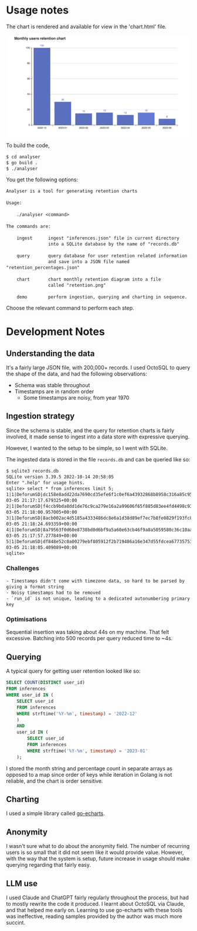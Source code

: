 # Usage notes
The chart is rendered and available for view in the 'chart.html' file.

![](retention.png)

To build the code,

```shell
$ cd analyser
$ go build .
$ ./analyser
```
You get the following options:

```
Analyser is a tool for generating retention charts

Usage:

	./analyser <command>

The commands are:

	ingest      ingest "inferences.json" file in current directory
				into a SQLite database by the name of "records.db"

	query       query database for user retention related information
				and save into a JSON file named "retention_percentages.json"

	chart       chart monthly retention diagram into a file
				called "retention.png"

	demo		perform ingestion, querying and charting in sequence.

```
Choose the relevant command to perform each step. 

# Development Notes
## Understanding the data
It's a fairly large JSON file, with 200,000+ records. I used OctoSQL to query the shape of the data, and had the following observations:

- Schema was stable throughout
- Timestamps are in random order
	- Some timestamps are noisy, from year 1970

## Ingestion strategy
Since the schema is stable, and the query for retention charts is fairly involved, it made sense to ingest into a data store with expressive querying.

However, I wanted to the setup to be simple, so I went with SQLite.

The ingested data is stored in the file `records.db` and can be queried like so:

```
$ sqlite3 records.db
SQLite version 3.39.5 2022-10-14 20:58:05
Enter ".help" for usage hints.
sqlite> select * from inferences limit 5;
1|1|DeforumSD|dc158e8add22da7690cd35efe6f1c0ef6a43932868b8958c316a85c95f34e612|e02d31832fdba9afd55b6e2107e097124b7ddc28d6e6eac524f5afb42d19cc6b|2023-03-05 21:17:17.679325+00:00
2|1|DeforumSD|f4ccb9bda8dd1de76c9ca279e16a2a99606f65f885d83ee4fd4498c93eaf5892|e02d31832fdba9afd55b6e2107e097124b7ddc28d6e6eac524f5afb42d19cc6b|2023-03-05 21:18:00.957005+00:00
3|1|DeforumSD|8acb002ac4d5185a4333486dc8e6a1d38d89ef7ec7b8fe0829f193fc815f9d2d|e02d31832fdba9afd55b6e2107e097124b7ddc28d6e6eac524f5afb42d19cc6b|2023-03-05 21:18:24.693359+00:00
4|1|DeforumSD|8a79563f0d60e8738bd0d6bf9a5a60e63cb46f9a8a5059580c36c10aa0527c16|e02d31832fdba9afd55b6e2107e097124b7ddc28d6e6eac524f5afb42d19cc6b|2023-03-05 21:17:57.277849+00:00
5|1|DeforumSD|df848e52c0a00279ebf805912f2b719486a16e347d55fdcea67735753775f130|e02d31832fdba9afd55b6e2107e097124b7ddc28d6e6eac524f5afb42d19cc6b|2023-03-05 21:18:05.409089+00:00
sqlite>
```

### Challenges
    - Timestamps didn't come with timezone data, so hard to be parsed by giving a format string
    - Noisy timestamps had to be removed
    - `run_id` is not unique, leading to a dedicated autonumbering primary key

### Optimisations
Sequential insertion was taking about 44s on my machine. That felt excessive. Batching into 500 records per query reduced time to ~4s.

## Querying
A typical query for getting user retention looked like so:

```SQL
SELECT COUNT(DISTINCT user_id)
FROM inferences
WHERE user_id IN (
    SELECT user_id
    FROM inferences 
    WHERE strftime('%Y-%m', timestamp) = '2022-12'
    )
	AND
    user_id IN (
	    SELECT user_id
		FROM inferences
		WHERE strftime('%Y-%m', timestamp) = '2023-01'
	);
```

I stored the month string and percentage count in separate arrays as opposed to a map since order of keys while iteration in Golang is not reliable, and the chart is order sensitive.

## Charting
I used a simple library called [go-echarts](https://github.com/go-echarts/go-echarts).

## Anonymity
I wasn't sure what to do about the anonymity field. The number of recurring users is so small that it did not seem like it would provide value. However, with the way that the system is setup, future increase in usage should make querying regarding that fairly easy.

## LLM use
I used Claude and ChatGPT fairly regularly throughout the process, but had to mostly rewrite the code it produced. I learnt about OctoSQL via Claude, and that helped me early on. Learning to use go-echarts with these tools was ineffective, reading samples provided by the author was much more succint.
